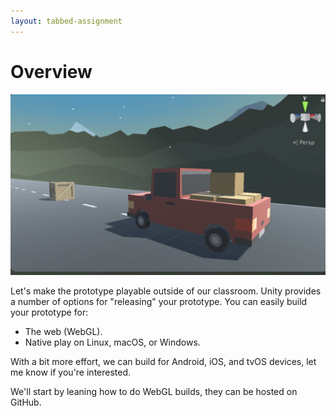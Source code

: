 ```yaml
---
layout: tabbed-assignment
---
```


# Overview

<img class="overview-image" src="assets/images/screen-capture.png">

Let's make the prototype playable outside of our classroom. Unity provides a number of options for "releasing" your prototype. You can easily build your prototype for:
* The web (WebGL).
* Native play on Linux, macOS, or Windows.

With a bit more effort, we can build for Android, iOS, and tvOS devices, let me know if you're interested.

We'll start by leaning how to do WebGL builds, they can be hosted on GitHub.

<!-- Don't edit links here, change them in _data/assignment.yml instead, -->

[slides]: <{{site.data.assignment.slides}}>
[template]: <{{site.data.assignment.template}}>

